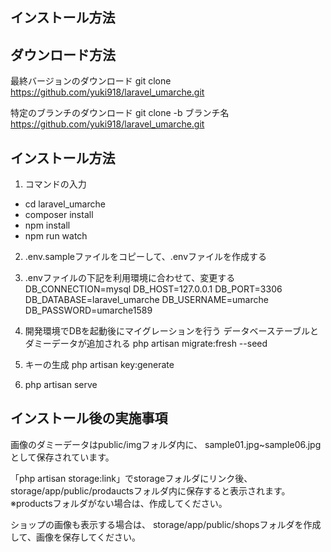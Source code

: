 ## インストール方法

## ダウンロード方法
最終バージョンのダウンロード
git clone https://github.com/yuki918/laravel_umarche.git

特定のブランチのダウンロード
git clone -b ブランチ名 https://github.com/yuki918/laravel_umarche.git

## インストール方法
1. コマンドの入力
- cd laravel_umarche
- composer install
- npm install
- npm run watch

2. .env.sampleファイルをコピーして、.envファイルを作成する

3. .envファイルの下記を利用環境に合わせて、変更する
DB_CONNECTION=mysql
DB_HOST=127.0.0.1
DB_PORT=3306
DB_DATABASE=laravel_umarche
DB_USERNAME=umarche
DB_PASSWORD=umarche1589

4. 開発環境でDBを起動後にマイグレーションを行う
データベーステーブルとダミーデータが追加される
php artisan migrate:fresh --seed

5. キーの生成
php artisan key:generate

6. php artisan serve

## インストール後の実施事項
画像のダミーデータはpublic/imgフォルダ内に、
sample01.jpg~sample06.jpgとして保存されています。

「php artisan storage:link」でstorageフォルダにリンク後、
storage/app/public/prodauctsフォルダ内に保存すると表示されます。
※productsフォルダがない場合は、作成してください。

ショップの画像も表示する場合は、
storage/app/public/shopsフォルダを作成して、画像を保存してください。